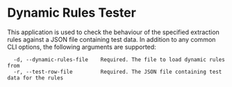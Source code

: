 # Dynamic Rules Tester

This application is used to check the behaviour of the specified extraction rules against a JSON file containing test data. In addition to any common CLI options, the following arguments are supported:

```console
  -d, --dynamic-rules-file    Required. The file to load dynamic rules from
  -r, --test-row-file         Required. The JSON file containing test data for the rules
```
